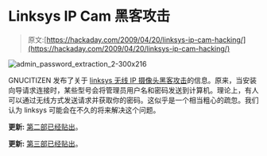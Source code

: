 # Linksys IP Cam 黑客攻击

> 原文:[https://hackaday.com/2009/04/20/linksys-ip-cam-hacking/](https://hackaday.com/2009/04/20/linksys-ip-cam-hacking/)

![admin_password_extraction_2-300x216](../Images/1223f9ced238b7b3c47c6cb3af70c09c.png "admin_password_extraction_2-300x216")

GNUCITIZEN 发布了关于 [linksys 无线 IP 摄像头黑客攻击](http://www.gnucitizen.org/blog/hacking-linksys-ip-cameras-pt-1/)的信息。原来，当安装向导请求连接时，某些型号会将管理员用户名和密码发送到计算机。理论上，有人可以通过无线方式发送请求并获取你的密码。这似乎是一个相当粗心的疏忽。我们认为 linksys 可能会在不久的将来解决这个问题。

**更新:** [第二部已经贴出](http://www.gnucitizen.org/blog/hacking-linksys-ip-cameras-pt-2/)。

**更新:** [第三部已经贴出](http://www.gnucitizen.org/blog/hacking-linksys-ip-cameras-pt-3/)。